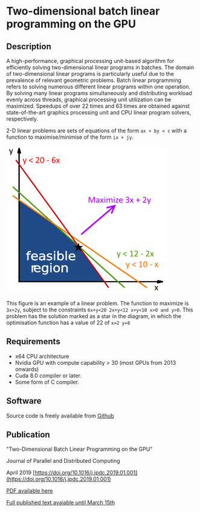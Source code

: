 # Two-dimensional batch linear programming on the GPU

## Description
A high-performance, graphical processing unit-based algorithm for efficiently solving two-dimensional linear programs in batches. The domain of two-dimensional linear programs is particularly useful due to the prevalence of relevant geometric problems. Batch linear programming refers to solving numerous different linear programs within one operation. By solving many linear programs simultaneously and distributing workload evenly across threads, graphical processing unit utilization can be maximized. Speedups of over 22 times and 63 times are obtained against state-of-the-art graphics processing unit and CPU linear program solvers, respectively.

2-D linear problems are sets of equations of the form `ax + by < c` with a function to maximise/minimise of the form `ix + jy`.

![alt text](Small-Linear_Programming_Feasible_Region.png "Example of 2D linear program")

This figure is an example of a linear problem. The function to maximize is `3x+2y`, subject to the constraints `6x+y<20 2x+y<12 x+y<10 x>0 and y>0`. This problem has the solution marked as a star in the diagram, in which the optimisation function has a value of 22 of `x=2 y=8`

## Requirements
* x64 CPU architecture
* Nvidia GPU with compute capability > 30 (most GPUs from 2013 onwards)
* Cuda 8.0 compiler or later.
* Some form of C compiler.


## Software
Source code is freely available from [Github](https://github.com/coolmule0/LP)

## Publication
"Two-Dimensional Batch Linear Programming on the GPU"

Journal of Parallel and Distributed Computing

April 2019 [https://doi.org/10.1016/j.jpdc.2019.01.001](https://doi.org/10.1016/j.jpdc.2019.01.001)

[PDF available here](https://coolmule0.github.io/manuscripts/Two_Dimensional_Batch_Linear_Programming_Post-accept.pdf)

[Full published text avaiable until March 15th](https://authors.elsevier.com/a/1YSA5_GwHPIx5-)
